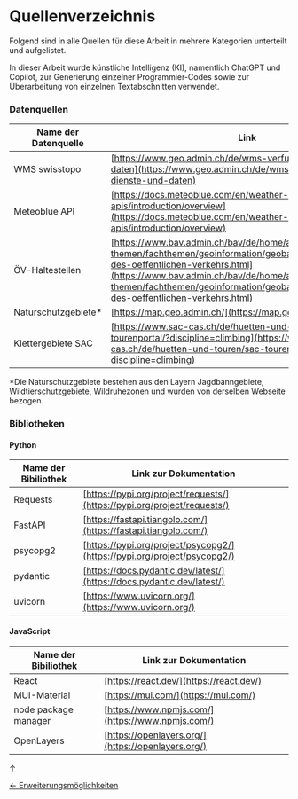 <a id="top"></a>

# Quellenverzeichnis

<div id="quellenverzeichnis"></div>

Folgend sind in alle Quellen für diese Arbeit in mehrere Kategorien unterteilt und aufgelistet.

In dieser Arbeit wurde künstliche Intelligenz (KI), namentlich ChatGPT und Copilot, zur Generierung einzelner Programmier-Codes sowie zur Überarbeitung von einzelnen Textabschnitten verwendet. 

### Datenquellen

<div id="datenquellen"></div>

| Name der Datenquelle | Link   |
| -------------------- | ------ |
| WMS swisstopo        | [https://www.geo.admin.ch/de/wms-verfuegbare-dienste-und-daten](https://www.geo.admin.ch/de/wms-verfuegbare-dienste-und-daten) |
| Meteoblue API        | [https://docs.meteoblue.com/en/weather-apis/introduction/overview](https://docs.meteoblue.com/en/weather-apis/introduction/overview)     |
| ÖV-Haltestellen      | [https://www.bav.admin.ch/bav/de/home/allgemeine-themen/fachthemen/geoinformation/geobasisdaten/haltestellen-des-oeffentlichen-verkehrs.html](https://www.bav.admin.ch/bav/de/home/allgemeine-themen/fachthemen/geoinformation/geobasisdaten/haltestellen-des-oeffentlichen-verkehrs.html) |
| Naturschutzgebiete*   | [https://map.geo.admin.ch/](https://map.geo.admin.ch/) |
| Klettergebiete SAC   | [https://www.sac-cas.ch/de/huetten-und-touren/sac-tourenportal/?discipline=climbing](https://www.sac-cas.ch/de/huetten-und-touren/sac-tourenportal/?discipline=climbing) |

*Die Naturschutzgebiete bestehen aus den Layern Jagdbanngebiete, Wildtierschutzgebiete, Wildruhezonen und wurden von derselben Webseite bezogen.

### Bibliotheken

<div id="bibliotheken"></div>

#### Python

| Name der Bibiliothek           | Link zur Dokumentation                                                                                   |
| ------------------------------ | -------------------------------------------------------------------------------------------------------- |
| Requests                       | [https://pypi.org/project/requests/](https://pypi.org/project/requests/)                                 |
| FastAPI                        | [https://fastapi.tiangolo.com/](https://fastapi.tiangolo.com/)                                           |
| psycopg2                       | [https://pypi.org/project/psycopg2/](https://pypi.org/project/psycopg2/)                                 |
| pydantic                       | [https://docs.pydantic.dev/latest/](https://docs.pydantic.dev/latest/)                                   |
| uvicorn                        | [https://www.uvicorn.org/](https://www.uvicorn.org/)                                                     |


#### JavaScript

| Name der Bibiliothek           | Link zur Dokumentation                                                 |
| ------------------------------ | ---------------------------------------------------------------------- |
| React                          | [https://react.dev/](https://react.dev/)                               |
| MUI-Material                   | [https://mui.com/](https://mui.com/)                                   |
| node package manager           | [https://www.npmjs.com/](https://www.npmjs.com/)                       |
| OpenLayers                     | [https://openlayers.org/](https://openlayers.org/)                     |

[↑](#top)

<div style="display: flex; justify-content: space-between;">
  <div>
    <a href="ausblick.html">← Erweiterungsmöglichkeiten</a>
  </div>
  <div>
  </div>
</div>
